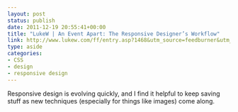 ```yaml
---
layout: post
status: publish
date: 2011-12-19 20:55:41+00:00
title: "LukeW | An Event Apart: The Responsive Designer’s Workflow"
link: http://www.lukew.com/ff/entry.asp?1468&utm_source=feedburner&utm_medium=feed&utm_campaign=Feed:FunctioningForm(LukeWIdeation+Design)
type: aside
categories:
- CSS
- design
- responsive design
---
```

Responsive design is evolving quickly, and I find it helpful to keep saving stuff as new techniques (especially for things like images) come along.
